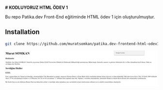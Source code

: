**# KODLUYORUZ HTML ÖDEV 1**

Bu repo Patika.dev Front-End eğitiminde HTML ödev 1 için oluşturulmuştur.

## Installation

```bash
git clone https://github.com/muratsomkan/patika.dev-frontend-html-odev1.git
```

![odev1](odev1.png)